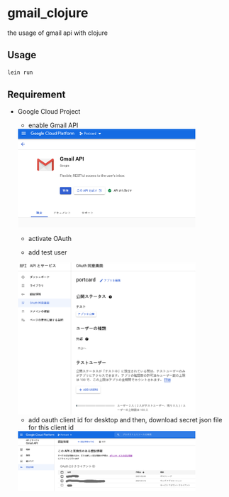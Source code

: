 # gmail_clojure

the usage of gmail api with clojure

## Usage

```clojure
lein run
```
## Requirement
- Google Cloud Project
  - enable Gmail API
  
  <img src="https://github.com/MokkeMeguru/gmail-clojure/blob/main/doc/gmail-api.png" width="400">
  
  - activate OAuth
  
  - add test user
  
  <img src="https://github.com/MokkeMeguru/gmail-clojure/blob/main/doc/oauth.png" width="400">
  
  - add oauth client id for desktop
    and then, download secret json file for this client id
    
  <img src="https://github.com/MokkeMeguru/gmail-clojure/blob/main/doc/auth-account.png" width="400">
  
